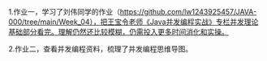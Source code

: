 1.作业一，学习了刘伟同学的作业（https://github.com/lw1243925457/JAVA-000/tree/main/Week_04），把王宝令老师《Java并发编程实战》专栏并发理论基础部分看完。理解仍然还比较模糊，仍需投入更多时间消化和实操。

2.作业二，查看并发编程资料，梳理了并发编程思维导图。
